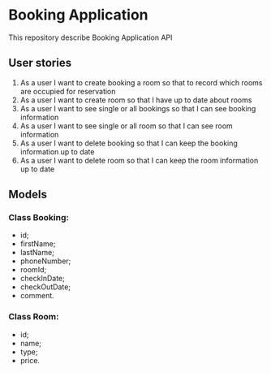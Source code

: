 # Booking Application

This repository describe Booking Application API

## User stories

1. As a user I want to create booking a room so that to record which rooms are occupied for reservation
2. As a user I want to create room so that I have up to date about rooms
3. As a user I want to see single or all bookings so that I can see booking information
4. As a user I want to see single or all room so that I can see room information
5. As a user I want to delete booking so that I can keep the booking information up to date
6. As a user I want to delete room so that I can keep the room information up to date

## Models
### Class Booking:

- id;
- firstName;
- lastName;
- phoneNumber; 
- roomId; 
- checkInDate; 
- checkOutDate;
- comment.
  
### Class Room:

- id;
- name;
- type;
- price.


